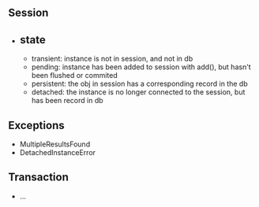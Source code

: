 Session
-
- state
  - 
    - transient: instance is not in session, and not in db
    - pending: instance has been added to session with add(), but hasn't been flushed or commited
    - persistent: the obj in session has a corresponding record in the db
    - detached: the instance is no longer connected to the session, but has been record in db

Exceptions
-
- MultipleResultsFound
- DetachedInstanceError

Transaction
-
- ...